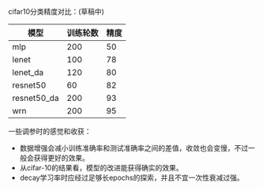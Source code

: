 
cifar10分类精度对比：(草稿中)

| 模型          | 训练轮数 | 精度   |
| ----------- | ---- | ---- |
| mlp         | 200  | 50   |
| lenet       | 100  | 78   |
| lenet_da    | 120  | 80   |
| resnet50    | 60   | 82   |
| resnet50_da | 200  | 93   |
| wrn         | 200  | 95   |


一些调参时的感觉和收获：

- 数据增强会减小训练准确率和测试准确率之间的差值，收敛也会变慢，不过一般会获得更好的效果。
- 从cifar-10的结果看，模型的改进能获得确实的效果。
- decay学习率时应经过足够长epochs的探索，并且不宜一次性衰减过强。

